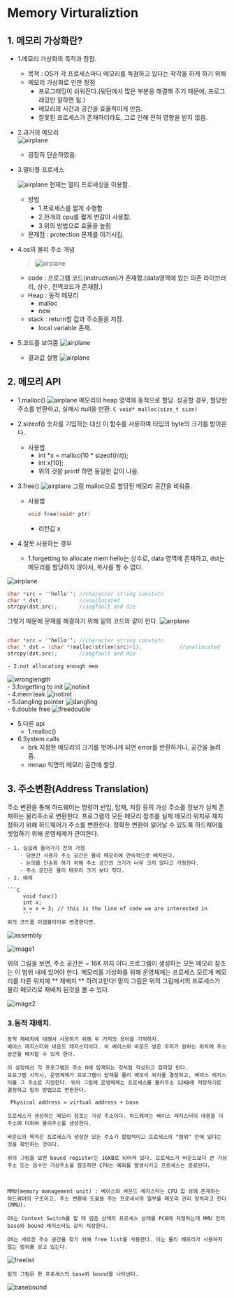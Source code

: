 # Memory Virturaliztion

## 1. 메모리 가상화란? 
- 1.메모리 가상화의 목적과 장점.
    - 목적 : OS가 각 프로세스마다 메모리를 독점하고 있다는 착각을 하게 하기 위해
    - 메모리 가상화로 인한 장점
        - 프로그래밍이 쉬워진다.(뒷단에서 많은 부분을 해결해 주기 때문에, 프로그래밍만 잘하면 됨.)
        - 메모리의 시간과 공간을 효율적이게 만듬.
        - 잘못된 프로세스가 존재하더라도, 그로 인해 전혀 영향을 받지 않음.  

- 2.과거의 메모리  
     ![airplane](./image/MemoryVirturalization/beforemem.png)
    - 굉장히 단순하였음.
- 3.멀티플 프로세스

   ![airplane](./image/MemoryVirturalization/multiprocessing.png)
    현재는 멀티 프로세싱을 이용함.
    - 방법
        - 1.프로세스를 짧게 수행함
        - 2.한개의 cpu를 짧게 번갈아 사용함.
        - 3.위의 방법으로 효율을 높힘
    - 문제점 : protection 문제를 야기시킴.

- 4.os의 물리 주소 개념
     > ![airplane](./image/MemoryVirturalization/physicalmem.png)
    
    - code : 프로그램 코드(instruction)가 존재함.(data영역에 있는 의존 라이브러리, 상수, 전역코드가 존재함.)
    - Heap : 동적 메모리
        - malloc
        - new
    - stack : return할 값과 주소들을 저장.
        - local variable 존재.
    
- 5.코드를 보여줌
 ![airplane](./image/MemoryVirturalization/code1.png)
   - 결과값 설명
     ![airplane](./image/MemoryVirturalization/valueOfCode1.png)
    
    

## 2. 메모리 API
- 1.malloc()
![airplane](./image/MemoryVirturalization/memallocate.png)
    메모리의 heap 영역에 동적으로 할당. 성공할 경우, 할당한 주소를 반환하고, 실패시 null을 반환.
   ```C void* malloc(size_t size) ```
- 2.sizeof()
    숫자를 기입하는 대신 이 함수를 사용하여 타입의 byte의 크기를 받아온다.
    - 사용법
        - int *x = malloc(10 * sizeof(int));
        - int x[10];
        - 위의 것을 printf 하면 동일한 값이 나옴.
    
- 3.free()
![airplane](./image/MemoryVirturalization/freemem.png)
그림
    malloc으로 할당된 메모리 공간을 비워줌.
    - 사용법  
        ```C 
      void free(void* ptr)
      ```  
        - 리턴값 x

- 4.잘못 사용하는 경우
    - 1.forgetting to allocate mem
    hello는 상수로, data 영역에 존재하고, dst는 메모리를 할당하지 않아서, 복사를 할 수 없다.  


![airplane](./image/MemoryVirturalization/wrong1.png)
        
```C
char *src = ''hello''; //character string constatn
char * dst;            //unallocated
strcpy(dst,src);       //segfault and die
```  

 그렇기 때문에 문제를 해결하기 위해 밑의 코드와 같이 한다.
![airplane](./image/MemoryVirturalization/right1.png)

``` C  

char *src = ''hello''; //character string constatn
char * dst = (char *)malloc(strlen(src)+1);            //unallocated
strcpy(dst,src);       //segfault and die
 ```  
   
    - 2.not allocating enough mem  
![wronglength](./image/MemoryVirturalization/wronglength.png)  
    - 3.forgetting to init
![notinit](./image/MemoryVirturalization/notinit.png)  
    - 4.mem leak
![notinit](./image/MemoryVirturalization/memleak.png)  
    - 5.dangling pointer
![dangling](./image/MemoryVirturalization/dangling.png)  
    - 6.double free
![freedouble](./image/MemoryVirturalization/freedouble.png)  
- 5.다른 api
    - 1.realloc()
- 6.System calls
    - brk
    지정한 메모리의 크기를 벗어나게 되면 error를 반환하거나, 공간을 늘려줌.
    - mmap
    익명의 메모리 공간에 할당.
    

## 3. 주소변환(Address Translation)  

주소 변환을 통해 하드웨어는 명령어 반입, 탑재, 저장 등의 가상 주소를 정보가 실제 존재하는 물리주소로 변환한다. 프로그램의 모든 메모리 참조를 실제 메모리 위치로 재지정하기 위해 하드웨어가 주소를 변환한다. 정확한 변환이 일어날 수 있도록 하드웨어를 셋업하기 위해 운영체제가 관여한다.  

    - 1. 실습에 들어가기 전의 가정  
        - 당분간 사용자 주소 공간은 물리 메모리에 연속적으로 배치된다.  
        - 논의를 단순화 하기 위해 주소 공간의 크기가 너무 크지 않다고 가정한다.  
        - 주소 공간은 물리 메모리 크기 보다 작다.  
    - 2. 예제  

    ```C
         void func()
         int x;
         x = x + 3; // this is the line of code we are interested in 
         ```
    위의 코드를 어셈블리어로 변경한다면.    
  
![assembly](./image/MemoryVirturalization/assembly.png)  



![image1](./image/MemoryVirturalization/image1.png)   

위의 그림을 보면, 주소 공간은  ~ 16K 까지 이다.프로그램이 생성하는 모든 메모리 참조는 이 범위 내에 있어야 한다. 메모리를 가상화를 위해 운영체제는 프로세스 모르게 메모리를 다른 위치에 ** 재배치 ** 하려고한다!
밑의 그림은 위의 그림에서의 프로세스가 물리 메모리로 재배치 된것을 볼 수 있다.

![image2](./image/MemoryVirturalization/image2.png)   
### 3.동적 재배치.  
    동적 재배치에 대해서 사용하기 위해 두 가지의 용어를 기억하자.
    베이스 레지스터와 바운드 레지스터이다. 이 베이스와 바운드 쌍은 우리가 원하는 위치에 주소 공간을 배치할 수 있게 한다.

    이 설정에선 각 프로그램은 주소 0에 탑재되는 것처럼 작성되고 컴파일 된다.   
    프로그램 시작시, 운영체제가 프로그램이 탑재될 물리 메모리 위치를 결정하고, 베이스 레지스터를 그 주소로 지정한다. 위의 그림에 운영체제는 프로세스를 물리주소 32KB에 저장하기로 결정하고 밑의 방법으로 변환한다.   

``` Physical address = virtual address + base```  

    프로세스가 생성하는 메모리 참조는 가상 주소이다. 하드웨어는 베이스 레지스터의 내용을 이 주소에 더하여 물리주소를 생성한다.

    바운드의 목적은 프로세스가 생성한 모든 주소가 합법적이고 프로세스의 "범위" 안에 있다는 것을 확인하는 것이다.

    위의 그림을 보면 bound register는 16KB로 되어져 있다. 프로세스가 바운드보다 큰 가상주소 또는 음수인 가상주소를 참조하면 CPU는 예외를 발생시키고 프로세스는 종료된다.

  

    MMU(memory management unit) : 베이스와 바운드 레지스터는 CPU 칩 상에 존재하는 하드웨어의 구조이고, 주소 변환에 도움을 주는 프로세서의 일부를 메모리 관리 장치라고 한다(MMU).

    OS는 Context Switch를 할 때 멈춘 상태의 프로세스 상태를 PCB에 저정하는데 MMU 안의 base와 bound 레지스터도 같이 저장한다.

    OS는 새로운 주소 공간을 찾기 위해 free list를 사용한다. 이는 물리 메모리가 사용하지 않는 범위를 갖고 있는다.
   ![freelist](./image/MemoryVirturalization/freelist.png) 

    밑의 그림은 한 프로세스의 base와 bound를 나타낸다.  

![basebound](./image/MemoryVirturalization/basebound.png) 